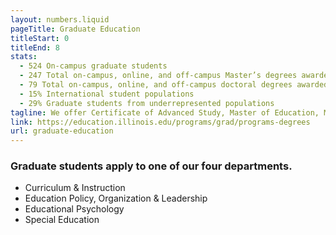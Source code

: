 ```yaml
---
layout: numbers.liquid
pageTitle: Graduate Education
titleStart: 0
titleEnd: 8
stats: 
  - 524 On-campus graduate students
  - 247 Total on-campus, online, and off-campus Master’s degrees awarded 
  - 79 Total on-campus, online, and off-campus doctoral degrees awarded  
  - 15% International student populations
  - 29% Graduate students from underrepresented populations
tagline: We offer Certificate of Advanced Study, Master of Education, Master of Science, Master of Arts, Doctorate of Education, and Doctorate of Philosophy degrees. Our graduate students exemplify leadership in educational research and practice across disciplines. 
link: https://education.illinois.edu/programs/grad/programs-degrees
url: graduate-education
---
```


### Graduate students apply to one of our four departments.
* Curriculum & Instruction
* Education Policy, Organization & Leadership
* Educational Psychology
* Special Education
